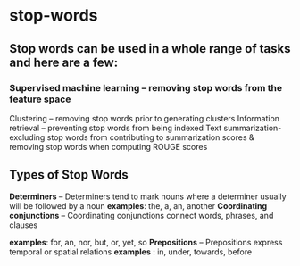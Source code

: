 # stop-words 

## Stop words can be used in a whole range of tasks and here are a few: 

### Supervised machine learning – removing stop words from the feature space 
Clustering – removing stop words prior to generating clusters
Information retrieval – preventing stop words from being indexed
Text summarization- excluding stop words from contributing to summarization scores & removing stop words when computing ROUGE scores

## Types of Stop Words ##
**Determiners** – Determiners tend to mark nouns where a determiner usually will be followed by a noun
**examples**: the, a, an, another
**Coordinating conjunctions** – Coordinating conjunctions connect words, phrases, and clauses

**examples**: for, an, nor, but, or, yet, so
**Prepositions** – Prepositions express temporal or spatial relations
**examples** : in, under, towards, before
